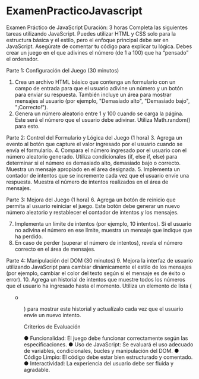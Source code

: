 # ExamenPracticoJavascript
Examen Práctico de JavaScript
Duración: 3 horas
Completa las siguientes tareas utilizando JavaScript. Puedes utilizar HTML y CSS solo para
la estructura básica y el estilo, pero el enfoque principal debe ser en JavaScript. Asegúrate
de comentar tu código para explicar tu lógica.
Debes crear un juego en el que adivines el número (de 1 a 100) que ha “pensado” el
ordenador.

Parte 1: Configuración del Juego (30 minutos)
1. Crea un archivo HTML básico que contenga un formulario con un campo de entrada
para que el usuario adivine un número y un botón para enviar su respuesta. También
incluye un área para mostrar mensajes al usuario (por ejemplo, "Demasiado alto",
"Demasiado bajo", "¡Correcto!").
2. Genera un número aleatorio entre 1 y 100 cuando se carga la página. Este será el
número que el usuario debe adivinar. Utiliza Math.random() para esto.

Parte 2: Control del Formulario y Lógica del Juego (1 hora)
3. Agrega un evento al botón que capture el valor ingresado por el usuario cuando se
envía el formulario.
4. Compara el número ingresado por el usuario con el número aleatorio generado.
Utiliza condicionales (if, else if, else) para determinar si el número es demasiado
alto, demasiado bajo o correcto. Muestra un mensaje apropiado en el área
designada.
5. Implementa un contador de intentos que se incremente cada vez que el usuario
envíe una respuesta. Muestra el número de intentos realizados en el área de
mensajes.

Parte 3: Mejora del Juego (1 hora)
6. Agrega un botón de reinicio que permita al usuario reiniciar el juego. Este botón
debe generar un nuevo número aleatorio y restablecer el contador de intentos y los
mensajes.

7. Implementa un límite de intentos (por ejemplo, 10 intentos). Si el usuario no adivina
el número en ese límite, muestra un mensaje que indique que ha perdido.
8. En caso de perder (superar el número de intentos), revela el número correcto en el
área de mensajes.

Parte 4: Manipulación del DOM (30 minutos)
9. Mejora la interfaz de usuario utilizando JavaScript para cambiar dinámicamente el
estilo de los mensajes (por ejemplo, cambiar el color del texto según si el mensaje
es de éxito o error).
10. Agrega un historial de intentos que muestre todos los números que el usuario ha
ingresado hasta el momento. Utiliza un elemento de lista (<ul> o <ol>) para mostrar
este historial y actualízalo cada vez que el usuario envíe un nuevo intento.

Criterios de Evaluación

● Funcionalidad: El juego debe funcionar correctamente según las especificaciones.
● Uso de JavaScript: Se evaluará el uso adecuado de variables, condicionales, bucles
y manipulación del DOM.
● Código Limpio: El código debe estar bien estructurado y comentado.
● Interactividad: La experiencia del usuario debe ser fluida y agradable.
